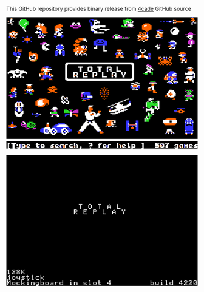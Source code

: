 This GitHub repository provides binary release from [4cade](https://github.com/a2-4am/4cade) GitHub source

![Total Replay Cover Image](https://github.com/appleiifanclub/a2-4am_4cade_bin/blob/ee598376016a196149e718b9f0276fdbca9d4cf0/image/Total%20Replay%20cover.png?raw=true)

![Total Replay build 4220](https://github.com/appleiifanclub/a2-4am_4cade_bin/blob/ba23e195c3ccf2226eed73af28e2061fb885580c/image/Total%20Replay%20build%204220.png?raw=true)
